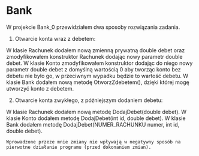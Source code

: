 # Bank

W projekcie Bank_0 przewidziałem dwa sposoby rozwiązania  zadania.

1. Otwarcie konta wraz z debetem:

W klasie Rachunek dodałem nową zmienną prywatną double debet oraz zmodyfikowałem  konstruktor Rachunek dodając nowy parametr double debet.
W klasie Konto zmodyfikowałem konstruktor dodając do niego nowy parametr double debet z domyślną wartością 0 aby tworząc konto bez debetu nie było go, w przeciwnym wypadku będzie to wartość debetu.
W klasie Bank dodałem nową metodę OtworzZdebetem(), dzięki której mogę utworzyć konto z debetem.


2. Otwarcie konta zwykłego, z późniejszym dodaniem debetu:

W klasie Rachunek dodałem nową metodę DodajDebet(double debet).
W klasie Konto dodałem metodę DodajDebet(int id, double debet).
W klasie Bank dodałem metodę 
	DodajDebet(NUMER_RACHUNKU numer, int id, double debet).



	Wprowadzone przeze mnie zmiany nie wpływają w negatywny sposób na pierwotne działanie programu (przed dokonaniem zmian).
